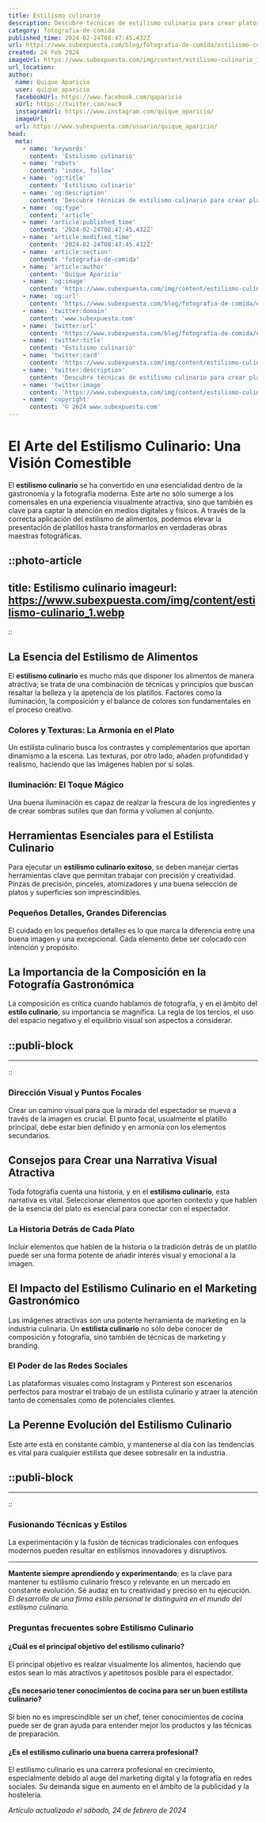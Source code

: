 ```yaml
---
title: Estilismo culinario
description: Descubre técnicas de estilismo culinario para crear platos visualmente impresionantes que cautiven todos tus sentidos. ¡Sabor y belleza unidos!
category: fotografia-de-comida
published_time: 2024-02-24T08:47:45.432Z
url: https://www.subexpuesta.com/blog/fotografia-de-comida/estilismo-culinario
created: 24 Feb 2024
imageUrl: https://www.subexpuesta.com/img/content/estilismo-culinario_1.webp
url_location:
author:
  name: Quique Aparicio
  user: quique_aparicio
  facebookUrl: https://www.facebook.com/qaparicio
  xUrl: https://twitter.com/eac9
  instagramUrl: https://www.instagram.com/quique_aparicio/
  imageUrl: 
  url: https://www.subexpuesta.com/usuario/quique_aparicio/
head:
  meta:
    - name: 'keywords'
      content: 'Estilismo culinario'
    - name: 'robots'
      content: 'index, follow'
    - name: 'og:title'
      content: 'Estilismo culinario'
    - name: 'og:description'
      content: 'Descubre técnicas de estilismo culinario para crear platos visualmente impresionantes que cautiven todos tus sentidos. ¡Sabor y belleza unidos!'
    - name: 'og:type'
      content: 'article'
    - name: 'article:published_time'
      content: '2024-02-24T08:47:45.432Z'
    - name: 'article:modified_time'
      content: '2024-02-24T08:47:45.432Z'
    - name: 'article:section'
      content: 'fotografia-de-comida'
    - name: 'article:author'
      content: 'Quique Aparicio'
    - name: 'og:image'
      content: 'https://www.subexpuesta.com/img/content/estilismo-culinario_1.webp'
    - name: 'og:url'
      content: 'https://www.subexpuesta.com/blog/fotografia-de-comida/estilismo-culinario'
    - name: 'twitter:domain'
      content: 'www.subexpuesta.com'
    - name: 'twitter:url'
      content: 'https://www.subexpuesta.com/blog/fotografia-de-comida/estilismo-culinario'
    - name: 'twitter:title'
      content: 'Estilismo culinario'
    - name: 'twitter:card'
      content: 'https://www.subexpuesta.com/img/content/estilismo-culinario_1.webp'
    - name: 'twitter:description'
      content: 'Descubre técnicas de estilismo culinario para crear platos visualmente impresionantes que cautiven todos tus sentidos. ¡Sabor y belleza unidos!'
    - name: 'twitter:image'
      content: 'https://www.subexpuesta.com/img/content/estilismo-culinario_1.webp'
    - name: 'copyright'
      content: '© 2024 www.subexpuesta.com'
---
```

# El Arte del Estilismo Culinario: Una Visión Comestible

El **estilismo culinario** se ha convertido en una esencialidad dentro de la gastronomía y la fotografía moderna. Este arte no sólo sumerge a los comensales en una experiencia visualmente atractiva, sino que también es clave para captar la atención en medios digitales y físicos. A través de la correcta aplicación del estilismo de alimentos, podemos elevar la presentación de platillos hasta transformarlos en verdaderas obras maestras fotográficas.


::photo-article
---
title: Estilismo culinario
imageurl: https://www.subexpuesta.com/img/content/estilismo-culinario_1.webp
---
::


## La Esencia del Estilismo de Alimentos
El **estilismo culinario** es mucho más que disponer los alimentos de manera atractiva; se trata de una combinación de técnicas y principios que buscan resaltar la belleza y la apetencia de los platillos. Factores como la iluminación, la composición y el balance de colores son fundamentales en el proceso creativo.

### Colores y Texturas: La Armonía en el Plato
Un estilista culinario busca los contrastes y complementarios que aportan dinamismo a la escena. Las texturas, por otro lado, añaden profundidad y realismo, haciendo que las imágenes hablen por sí solas.

### Iluminación: El Toque Mágico
Una buena iluminación es capaz de realzar la frescura de los ingredientes y de crear sombras sutiles que dan forma y volumen al conjunto.

## Herramientas Esenciales para el Estilista Culinario
Para ejecutar un **estilismo culinario exitoso**, se deben manejar ciertas herramientas clave que permitan trabajar con precisión y creatividad. Pinzas de precisión, pinceles, atomizadores y una buena selección de platos y superficies son imprescindibles.

### Pequeños Detalles, Grandes Diferencias
El cuidado en los pequeños detalles es lo que marca la diferencia entre una buena imagen y una excepcional. Cada elemento debe ser colocado con intención y propósito.

## La Importancia de la Composición en la Fotografía Gastronómica
La composición es crítica cuando hablamos de fotografía, y en el ámbito del **estilo culinario**, su importancia se magnifica. La regla de los tercios, el uso del espacio negativo y el equilibrio visual son aspectos a considerar.


  ::publi-block
  ---
  ---
  ::
  
  
### Dirección Visual y Puntos Focales
Crear un camino visual para que la mirada del espectador se mueva a través de la imagen es crucial. El punto focal, usualmente el platillo principal, debe estar bien definido y en armonía con los elementos secundarios.

## Consejos para Crear una Narrativa Visual Atractiva
Toda fotografía cuenta una historia, y en el **estilismo culinario**, esta narrativa es vital. Seleccionar elementos que aporten contexto y que hablen de la esencia del plato es esencial para conectar con el espectador.

### La Historia Detrás de Cada Plato
Incluir elementos que hablen de la historia o la tradición detrás de un platillo puede ser una forma potente de añadir interés visual y emocional a la imagen.

## El Impacto del Estilismo Culinario en el Marketing Gastronómico
Las imágenes atractivas son una potente herramienta de marketing en la industria culinaria. Un **estilista culinario** no sólo debe conocer de composición y fotografía, sino también de técnicas de marketing y branding.

### El Poder de las Redes Sociales
Las plataformas visuales como Instagram y Pinterest son escenarios perfectos para mostrar el trabajo de un estilista culinario y atraer la atención tanto de comensales como de potenciales clientes.

## La Perenne Evolución del Estilismo Culinario
Este arte está en constante cambio, y mantenerse al día con las tendencias es vital para cualquier estilista que desee sobresalir en la industria.


  ::publi-block
  ---
  ---
  ::
  
  
### Fusionando Técnicas y Estilos
La experimentación y la fusión de técnicas tradicionales con enfoques modernos pueden resultar en estilismos innovadores y disruptivos.

---
**Mantente siempre aprendiendo y experimentando**; es la clave para mantener tu estilismo culinario fresco y relevante en un mercado en constante evolución. Sé audaz en tu creatividad y preciso en tu ejecución. *El desarrollo de una firma estilo personal te distinguirá en el mundo del estilismo culinario.*

### Preguntas frecuentes sobre Estilismo Culinario

#### ¿Cuál es el principal objetivo del estilismo culinario?
El principal objetivo es realzar visualmente los alimentos, haciendo que estos sean lo más atractivos y apetitosos posible para el espectador.

#### ¿Es necesario tener conocimientos de cocina para ser un buen estilista culinario?
Si bien no es imprescindible ser un chef, tener conocimientos de cocina puede ser de gran ayuda para entender mejor los productos y las técnicas de preparación.

#### ¿Es el estilismo culinario una buena carrera profesional?
El estilismo culinario es una carrera profesional en crecimiento, especialmente debido al auge del marketing digital y la fotografía en redes sociales. Su demanda sigue en aumento en el ámbito de la publicidad y la hostelería.

_Artículo actualizado el sábado, 24 de febrero de 2024_